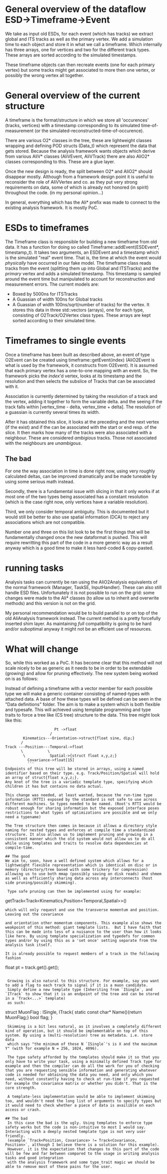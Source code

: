 <!--Author: Roel Deckers -->
# General overview of the dataflow ESD->Timeframe->Event

We take as input old ESDs, for each event (which has tracks) we extract global and ITS tracks as well as the primary vertex. We add a simulation time to each object and store it in what we call a timeframe. Which internally has three arrays, one for vertices and two for the different track types. These arrays are sorted according to the simulated timestamps.

These timeframe objects can then recreate events (one for each primary vertex) but some tracks might get associated to more then one vertex, or possibly the wrong vertex all together.

# General overview of the current structure
 A timeframe is the format/structure in which we store all 'occurences' (tracks, vertices) with a timestamp corresponding to
its simulated time-of-measurement (or the simulated-reconstructed-time-of-occurence).

There are various O2* classes in the tree, these are lightweight classes wrapping and defining POD structs (Data_t) which represent the data that gets stored. Because the analysis framework wants objects which derive from various AliV* classes (AliVEvent, AliVTrack) there are also AliO2* classes corresponding to this. These are a glue layer.

 Once the new design is ready, the split between O2* and AliO2* should disappear mostly. Although from a framework design point it is useful to reconsider the role of AliVVertex and co. as they put very strong requirements on data, some of which is already not honored (in spirit) throughout the code. (in my personal opinion...)

 In general, everything which has the Ali* prefix was made to connect to the existing analysis framework. It is mostly PoC.

# ESDs to timeframes
The Timeframe class is responsible for building a new timeframe from old data.
It has a function for doing so called Timeframe::addEvent(ESDEvent*, timestamp_t). It takes two arguments, an ESDEvent and a timestamp
which is the simulated "real" event time. That is, the time at which the event would *physically* have occurred in our fake model.
 The timeframe class reads tracks from the event (splitting them up into Global and ITSTracks) and the *primary* vertex and adds a simulated timestamp.
 This timestamp is sampled around the event time but manipulated to account for reconstruction and measurement errors. The current models are:
  * Boxed by 5000ns for ITSTracks
  * A Guassian of width 100ns for Global tracks
  * A Guassian of width 100ns/sqrt(number of tracks) for the vertex.
 It stores this data in three std::vectors (arrays), one for each type, consisting of O2Track/O2Vertex class types.
 These arrays are kept sorted according to their simulated time.

# Timeframes to single events
Once a timeframe has been built as described above, an event of type O2Event can be created using timeframe::getEvent(index) (AliO2Event is what is used by the framework, it constructs from O2Event). It is assumed that each primary vertex has a one-to-one mapping with an event. So, the framework picks the *index*'d vertex, looks at its timestamp and the resolution and then selects the subslice of Tracks that can be associated with it.

 Association is currently determined by taking the resolution of a track and the vertex, adding it together to form the variable delta. and the seeing if the track falls within [vertex_time - delta, vertex_time + delta]. The resolution of a guassian is currently several times its width.

After it has obtained this slice, it looks at the preceding and the next vertex (if the exist) and if the can be associated with the start or end resp. of the slice. It then marks how many of the tracks were also associated with a neighbour. These are considered *ambigious* tracks. Those not associated with the neighbours are *unambigous*.

## The bad
For one the way association in time is done right now, using very roughly calculated deltas, can be improved dramatically and be made tuneable by using some serious math instead.

Secondly, there is a fundamental issue with slicing in that it only works if at most one of the two types being associated has a constant resolution (which is the case right now, only vertices have a variable resolution).

Third, we only consider temporal ambiguity. This is documented but it would still be better to also use spatial information (DCA) to reject any associations which are not compatible.

Number one and three on this list look to be the first things that will be fundamentally changed once the new dataformat is pushed. This will require rewritting this part of the code in a more generic way as a result anyway which is a good time to make it less hard-coded & copy-pasted.

# running tasks
Analysis tasks can currently be ran using the AliO2Analysis equivalents of the normal framework (Manager, TaskSE, InputHandler). These can also still handle ESD files. Unfortunately it is not possible to run on the grid: some changes were made to the Ali* classes (to allow us to inherit and overwrite methods) and this version is not on the grid.

 My personal recommendation would be to build parallel to or on top of the old AliAnalysis framework instead. The current method is a pretty forcefully inserted shim layer. As maintaining *full* compatibility is going to be hard and/or suboptimal anyway it might not be an efficient use of resources.

# What  will change
So, while this worked as a PoC. It has become clear that this method will not scale nicely to be as generic as it needs to be in order to be extendable (growing) and allow for pruning effectively. The new system being worked on is as follows:

Instead of defining a timeframe with a vector member for each possible type we will make a generic container consisting
of named-types with attached data. A base of how these types will be defined can be seen in the "Data definitions" folder.
The aim is to make a system which is both flexible and typesafe. This will achieved using template programming and type traits
to force a tree like (CS tree) structure to the data.
This tree might look like this:
```
                      Pt ->float
                    /
        Kinematics---Orientation->struct{float sine, dip;}
       /
Track ---Position---Temporal->float
       \           \
        \           Spatial->{struct float x,y,z;}
          Covariance->float[15]
          ```
Endpoints of this tree will be stored in arrays, using a named identifier based on their type. e.g. Track/Position/Spatial will hold an array of struct{float x,y,z;}.
Any knot of the tree is a variadic template type, specifying which children it has but contains no data actual.

This change was needed, at least wanted, because the run-time type information (RTTI) exposed by the standard is not safe to use across different machines. So types needed to be named. (Root's RTTI would be robust enough for sharing information but the exposed interface poses restrictions to what types of optimizations are possible and we only need a typename)

The Tree structure then comes in because it allows a directory style naming for nested types and enforces at compile time a standardized structure. It also allows us to implement pruning and growing in a consistent manner which the old system would not allow us to do all while using templates and traits to resolve data dependencies at compile-time.

## The good
We aim to, soon, have a well defined system which allows for a lightweight flexible representation which is identical on disc or in memory (directory/tree based with some trickery for compression) allowing us to use both mmap (possibly saving on disk reads) and shmem as well as efficiently sharing data across any interconnects (host side pruning/possibly skimming).

 Type safe pruning can then be implemented using for example:
 ```
 getTrack<Track<Kinematics<Pt>,Position<Temporal,Spatial>>()
 ```
which will only request and use the transverse momentum and position. Leaving out the covariance

and orientation other momentum components. This example also shows the weakpoint of this method: giant template lists.  But I have faith that this can be made into less of a nuisance to the user than how it looks like here. By using template specialization and typedefs for common types and/or by using this as a 'set once' setting separate from the analysis task itself.

It is already possible to request members of a track in the following fashion

```
  float pt = track.get<IKinematics>().get<Pt>();
```

 Growing is also natural to this structure. For example, say you want to add a flag to each track to signal if it is a muon candidate.
 Simply define a new template type (Inheriting from `ISingle`, and `ITrack` to show that it is an endpoint of the tree and can be stored in a `Track<...>` template)
 as such:
 ```
 struct MuonFlag : ISingle, ITrack{
  static const char* Name(){return MuonFlag;}
  bool flag;
 }
```
 Skimming is a bit less natural, as it involves a completely different kind of operation, but it should be implementable on top of this system. By using a (multi-resolution) tree as metadata. i.e. store data
 which says "the minimum of these N `ISingle`'s is X and the maximum Y" (with for example N = 256, 1024, 4096).

 The type safety afforded by the templates should make it so that you only have to write your task, using a minimally defined Track type for example and then the compiler can do all the work for you of checking that you are requesting sensible information and generating whatever code is needed for obtaining the data you need, and only which you need, without constantly having to check at run-time if you requested for example the covariance matrix or whether you didn't. That is the core strength.

 A template-less implementation would be able to implement skimming too, and wouldn't need the long list of arguments to specify types but it would need to check whether a piece of data is availible on each access or crash.

## The bad
 In this case the bad is the ugly. Using templates to enforce type safety works but the code is non-intuitive to most I would say. Interacting with a deeply nested template type is not very user friendly.
 (example `Track<Position, Covariance> != Track<Covariance, Position>`, although I believe there is a solution for this example).
 However, it is the expectation that changes to this part of the code will be few and far between compared to the usage in writing analysis tasks and good integration
 with the analysis framework and some type_trait magic we should be able to remove most of these pains for the user.
